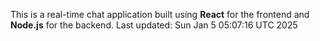This is a real-time chat application built using **React** for the frontend and **Node.js** for the backend.
Last updated: Sun Jan  5 05:07:16 UTC 2025
